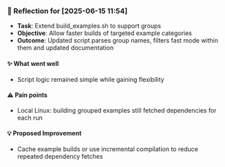 <!-- reflection-template:start -->
### :book: Reflection for [2025-06-15 11:54]
  - **Task**: Extend build_examples.sh to support groups
  - **Objective**: Allow faster builds of targeted example categories
  - **Outcome**: Updated script parses group names, filters fast mode within them and updated documentation

#### :sparkles: What went well
  - Script logic remained simple while gaining flexibility

#### :warning: Pain points
  - Local Linux: building grouped examples still fetched dependencies for each run

#### :bulb: Proposed Improvement
  - Cache example builds or use incremental compilation to reduce repeated dependency fetches
<!-- reflection-template:end -->
